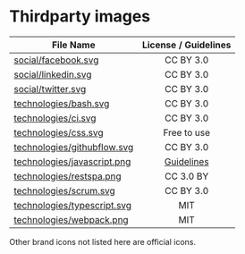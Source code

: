 Thirdparty images
==================

| File Name                                                                                                  | License / Guidelines                                       |
| ---------------------------------------------------------------------------------------------------------- |:----------------------------------------------------------:|
| [social/facebook.svg](http://www.flaticon.com/authors/elegant-themes)                                      | CC BY 3.0                                                  |
| [social/linkedin.svg](http://www.flaticon.com/authors/elegant-themes)                                      | CC BY 3.0                                                  |
| [social/twitter.svg](http://www.flaticon.com/authors/elegant-themes)                                       | CC BY 3.0                                                  |
| [technologies/bash.svg](https://www.iconfinder.com/icons/285695/terminal_icon)                             | CC BY 3.0                                                  |
| [technologies/ci.svg](http://www.flaticon.com/free-icon/cycle-represented-by-four-arrows-circle-in-a-rounded-square_27568) | CC BY 3.0                                  |
| [technologies/css.svg](http://www.bobbyberberyan.com/2012/03/html-5-css-3-logos/)                          | Free to use                                                |
| [technologies/githubflow.svg](www.flaticon.com/free-icon/code-fork-symbol_25406-)                          | CC BY 3.0                                                  |
| [technologies/javascript.png](https://github.com/voodootikigod/logo.js)                                    | [Guidelines](https://github.com/voodootikigod/logo.js)     |
| [technologies/restspa.png](http://www.flaticon.com/free-icon/snow-cloud_110315)                            | CC 3.0 BY                                                  |
| [technologies/scrum.svg](http://www.flaticon.com/free-icon/spinner-of-dots_25220)                          | CC BY 3.0                                                  |
| [technologies/typescript.svg](https://github.com/remojansen/logo.ts)                                       | MIT                                                        |
| [technologies/webpack.png](https://github.com/webpack/webpack.github.com/blob/master/assets/logo-cube.png) | MIT                                                        |

Other brand icons not listed here are official icons.
